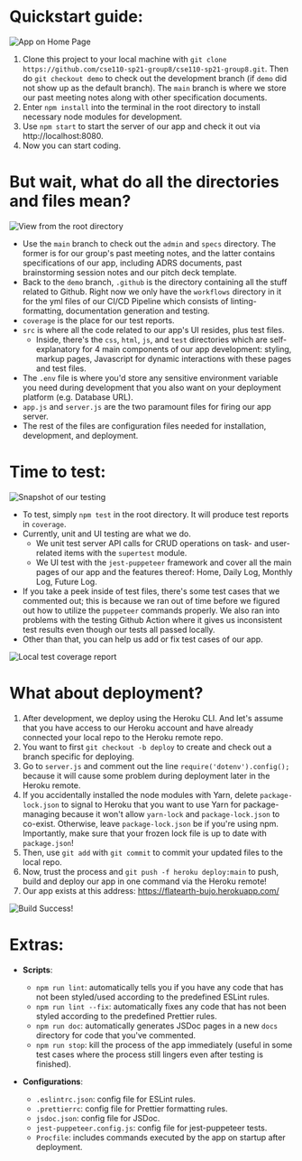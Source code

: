 # Quickstart guide:

![App on Home Page](images/app-home.png)

1. Clone this project to your local machine with `git clone https://github.com/cse110-sp21-group8/cse110-sp21-group8.git`. Then do `git checkout demo` to check out the development branch (if `demo` did not show up as the default branch). The `main` branch is where we store our past meeting notes along with other specification documents.
2. Enter `npm install` into the terminal in the root directory to install necessary node modules for development.
3. Use `npm start` to start the server of our app and check it out via http://localhost:8080.
4. Now you can start coding.

# But wait, what do all the directories and files mean?

![View from the root directory](images/root.png)

- Use the `main` branch to check out the `admin` and `specs` directory. The former is for our group's past meeting notes, and the latter contains specifications of our app, including ADRS documents, past brainstorming session notes and our pitch deck template.
- Back to the `demo` branch, `.github` is the directory containing all the stuff related to Github. Right now we only have the `workflows` directory in it for the yml files of our CI/CD Pipeline which consists of linting-formatting, documentation generation and testing. 
- `coverage` is the place for our test reports.
- `src` is where all the code related to our app's UI resides, plus test files.
  - Inside, there's the `css`, `html`, `js`, and `test` directories which are self-explanatory for 4 main components of our app development: styling, markup pages, Javascript for dynamic interactions with these pages and test files.
- The `.env` file is where you'd store any sensitive environment variable you need during development that you also want on your deployment platform (e.g. Database URL).
- `app.js` and `server.js` are the two paramount files for firing our app server. 
- The rest of the files are configuration files needed for installation, development, and deployment.

# Time to test:

![Snapshot of our testing](images/test-process.png)

- To test, simply `npm test` in the root directory. It will produce test reports in `coverage`. 
- Currently, unit and UI testing are what we do. 
  - We unit test server API calls for CRUD operations on task- and user-related items with the `supertest` module. 
  - We UI test with the `jest-puppeteer` framework and cover all the main pages of our app and the features thereof: Home, Daily Log, Monthly Log, Future Log. 
- If you take a peek inside of test files, there's some test cases that we commented out; this is because we ran out of time before we figured out how to utilize the `puppeteer` commands properly. We also ran into problems with the testing Github Action where it gives us inconsistent test results even though our tests all passed locally.
- Other than that, you can help us add or fix test cases of our app.

![Local test coverage report](images/test-coverage.png)

# What about deployment?

1. After development, we deploy using the Heroku CLI. And let's assume that you have access to our Heroku account and have already connected your local repo to the Heroku remote repo. 
2. You want to first `git checkout -b deploy` to create and check out a branch specific for deploying.
3. Go to `server.js` and comment out the line `require('dotenv').config();` because it will cause some problem during deployment later in the Heroku remote.
4. If you accidentally installed the node modules with Yarn, delete `package-lock.json` to signal to Heroku that you want to use Yarn for package-managing because it won't allow `yarn-lock` and `package-lock.json` to co-exist. Otherwise, leave `package-lock.json` be if you're using npm. Importantly, make sure that your frozen lock file is up to date with `package.json`!
5. Then, use `git add` with `git commit` to commit your updated files to the local repo.
6. Now, trust the process and `git push -f heroku deploy:main` to push, build and deploy our app in one command via the Heroku remote!
7. Our app exists at this address: https://flatearth-bujo.herokuapp.com/

![Build Success!](images/build-success.png)

# Extras:

- **Scripts**:
  - `npm run lint`: automatically tells you if you have any code that has not been styled/used according to the predefined ESLint rules.
  - `npm run lint --fix`: automatically fixes any code that has not been styled according to the predefined Prettier rules.
  - `npm run doc`: automatically generates JSDoc pages in a new `docs` directory for code that you've commented.
  - `npm run stop`: kill the process of the app immediately (useful in some test cases where the process still lingers even after testing is finished).
  
- **Configurations**:
  - `.eslintrc.json`: config file for ESLint rules.
  - `.prettierrc`: config file for Prettier formatting rules.
  - `jsdoc.json`: config file for JSDoc.
  - `jest-puppeteer.config.js`: config file for jest-puppeteer tests.
  - `Procfile`: includes commands executed by the app on startup after deployment.
